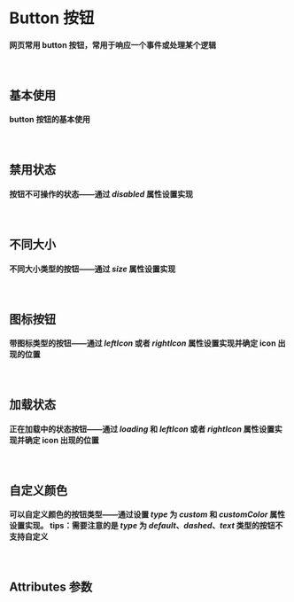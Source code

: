 <!--
 * @Descripttion: 
 * @version: 
 * @Author: 陶帅星
 * @Date: 2023-07-09 16:15:19
 * @LastEditors: 陶帅星
 * @LastEditTime: 2023-07-09 16:37:11
-->
<script setup>
import demo1 from './demo1.vue'
import demo2 from './demo2.vue'
import demo3 from './demo3.vue'
import demo4 from './demo4.vue'
import demo5 from './demo5.vue'
import demo6 from './demo6.vue'
import Attributes from './Attributes.vue'
import preview from '@/components/preview.vue'
</script>

# Button 按钮

#### 网页常用 button 按钮，常用于响应一个事件或处理某个逻辑

<br/>

## 基本使用

#### button 按钮的基本使用

<br/>
<div class="componetnsBox">
  <demo1/>
</div>
<preview compName="button" demoName="demo1"/>

## 禁用状态

#### 按钮不可操作的状态——通过 _disabled_ 属性设置实现

<br/>
<div class="componetnsBox">
  <demo2/>
</div>
<preview compName="button" demoName="demo2"/>

## 不同大小

#### 不同大小类型的按钮——通过 _size_ 属性设置实现

<br/>
<div class="componetnsBox">
  <demo3/>
</div>
<preview compName="button" demoName="demo3"/>

## 图标按钮

#### 带图标类型的按钮——通过 _leftIcon_ 或者 _rightIcon_ 属性设置实现并确定 icon 出现的位置

<br/>
<div class="componetnsBox">
  <demo4/>
</div>
<preview compName="button" demoName="demo4"/>

## 加载状态

#### 正在加载中的状态按钮——通过 _loading_ 和 _leftIcon_ 或者 _rightIcon_ 属性设置实现并确定 icon 出现的位置

<br/>
<div class="componetnsBox">
  <demo5/>
</div>
<preview compName="button" demoName="demo5"/>

## 自定义颜色

#### 可以自定义颜色的按钮类型——通过设置 _type_ 为 _custom_ 和 _customColor_ 属性设置实现。 tips：需要注意的是 _type_ 为 _default_、_dashed_、_text_ 类型的按钮不支持自定义

<br/>
<div class="componetnsBox">
  <demo6/>
</div>
<preview compName="button" demoName="demo6"/>

## Attributes 参数

<Attributes/>
<br/>
